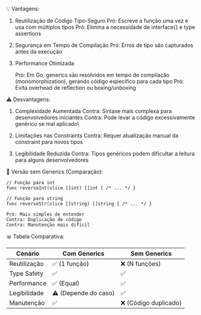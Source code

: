 💡 Vantagens:

1. Reutilização de Código Tipo-Seguro
   Pró: Escreve a função uma vez e usa com múltiplos tipos
   Pró: Elimina a necessidade de interface{} e type assertions

2. Segurança em Tempo de Compilação
   Pró: Erros de tipo são capturados antes da execução

3. Performance Otimizada

   Pró: Em Go, generics são resolvidos em tempo de compilação (monomorphization), gerando código específico para cada tipo
   Pró: Evita overhead de reflection ou boxing/unboxing

⚠️ Desvantagens:

1. Complexidade Aumentada
   Contra: Sintaxe mais complexa para desenvolvedores iniciantes
   Contra: Pode levar a código excessivamente genérico se mal aplicado\

2. Limitações nas Constraints
   Contra: Requer atualização manual da constraint para novos tipos

3. Legibilidade Reduzida
   Contra: Tipos genéricos podem dificultar a leitura para alguns desenvolvedores

🔄 Versão sem Generics (Comparação):

```golang
// Função para int
func reverseInt(slice []int) []int { /* ... */ }

// Função para string
func reverseStr(slice []string) []string { /* ... */ }
```

    Pró: Mais simples de entender
    Contra: Duplicação de código
    Contra: Manutenção mais difícil

📊 Tabela Comparativa:

| Cenário      | Com Generics         | Sem Generics          |
| ------------ | -------------------- | --------------------- |
| Reutilização | ✅ (1 função)        | ❌ (N funções)        |
| Type Safety  | ✅                   | ✅                    |
| Performance  | ✅ (Equal)           | ✅                    |
| Legibilidade | ⚠️ (Depende do caso) | ✅                    |
| Manutenção   | ✅                   | ❌ (Código duplicado) |
